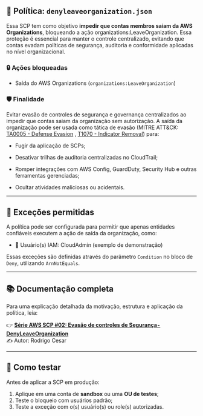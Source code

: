 ## 📄 Política: `denyleaveorganization.json`

Essa SCP tem como objetivo **impedir que contas membros saiam da AWS Organizations**, bloqueando a ação organizations:LeaveOrganization. Essa proteção é essencial para manter o controle centralizado, evitando que contas evadam políticas de segurança, auditoria e conformidade aplicadas no nível organizacional.

### 🔒 Ações bloqueadas

- Saída do AWS Organizations (`organizations:LeaveOrganization`)

### 🛡️ Finalidade

Evitar evasão de controles de segurança e governança centralizados ao impedir que contas saiam da organização sem autorização. A saída da organização pode ser usada como tática de evasão (MITRE ATT&CK: [TA0005 - Defense Evasion](https://attack.mitre.org/tactics/TA0005/)
, [T1070 - Indicator Removal](https://attack.mitre.org/techniques/T1070/)) para:

- Fugir da aplicação de SCPs;

- Desativar trilhas de auditoria centralizadas no CloudTrail;

- Romper integrações com AWS Config, GuardDuty, Security Hub e outras ferramentas gerenciadas;

- Ocultar atividades maliciosas ou acidentais.

---

## 🧩 Exceções permitidas

A política pode ser configurada para permitir que apenas entidades confiáveis executem a ação de saída da organização, como:

- 🧑 Usuário(s) IAM: CloudAdmin (exemplo de demonstração)

Essas exceções são definidas através do parâmetro `Condition` no bloco de `Deny`, utilizando `ArnNotEquals`.

---

## 📚 Documentação completa

Para uma explicação detalhada da motivação, estrutura e aplicação da política, leia:

👉 **[Série AWS SCP #02: Evasão de controles de Segurança - DenyLeaveOrganization](https://medium.com/@rodrigocesar.bashrc/s%C3%A9rie-aws-scp-02-evas%C3%A3o-de-controles-de-seguran%C3%A7a-denyleaveorganization-481d92b8480e)**  
✍️ Autor: Rodrigo Cesar

---

## 🧪 Como testar

Antes de aplicar a SCP em produção:

1. Aplique em uma conta de **sandbox** ou uma **OU de testes**;
2. Teste o bloqueio com usuários padrão;
3. Teste a exceção com o(s) usuário(s) ou role(s) autorizadas.
